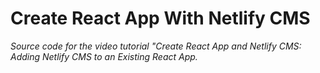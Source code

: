 # Create React App With Netlify CMS
*Source code for the video tutorial "Create React App and Netlify CMS: Adding Netlify CMS to an Existing React App.*

